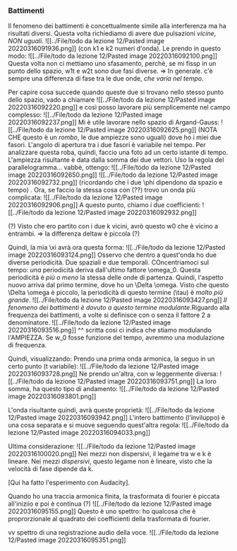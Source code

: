 ### Battimenti
Il fenomeno dei battimenti è concettualmente simile alla interferenza ma ha risultati diversi. Questa volta richiediamo di avere due pulsazioni _vicine_, _NON uguali_.
![[../File/todo da lezione 12/Pasted image 20220316091936.png]]
(con k1 e k2 numeri d'onda).
Le prendo in questo modo:
![[../File/todo da lezione 12/Pasted image 20220316092100.png]]
Questa volta non ci mettiamo uno sfasamento, perchè, se mi fissp in un punto dello spazio, w1t e w2t sono due fasi diverse. => In generale. c'è sempre una differenza di fase tra le due onde, _che varia nel tempo_.

Per capire cosa succede quando queste due si trovano nello stesso punto dello spazio, vado a chiamare
![[../File/todo da lezione 12/Pasted image 20220316092220.png]]
e così posso lavorare più semplicemente nel campo complesso:
![[../File/todo da lezione 12/Pasted image 20220316092237.png]]
Mi è utile lavorare nello spazio di Argand-Gauss:
![[../File/todo da lezione 12/Pasted image 20220316092625.png]]
(NOTA CHE questo è un _rombo_, le due ampiezze sono uguali)
dove ho i miei due fasori. 
L'angolo di apertura tra i due fasori è variabile nel
 tempo. Per analizzare questa roba, quindi, faccio una foto ad un certo istante di tempo. L'ampiezza risultante è data dalla somma dei due vettori. Uso la regola del parallelogramma... 
 vabbè, ottengo:
 ![[../File/todo da lezione 12/Pasted image 20220316092650.png]]
 ![[../File/todo da lezione 12/Pasted image 20220316092732.png]]
 (ricordando che i due \phi dipendono da spazio e tempo)
.
Ora, se faccio la stessa cosa con (??) trovo un onda più complicata:
![[../File/todo da lezione 12/Pasted image 20220316092906.png]]
A questo punto, chiamo i due coefficienti:
![[../File/todo da lezione 12/Pasted image 20220316092932.png]]

(?) Visto che ero partito con i due k vicini, avrò questo w0 che è vicino a entrambi. => la differenza deltaw è piccola (?)

Quindi, la mia \xi avrà ora questa forma:
![[../File/todo da lezione 12/Pasted image 20220316093124.png]]
Osservo che dentro a quest'onda ho due diverse periodicità. Due spaziali e due temporali. COncentriamoci sul tempo:
_una_ periodicità deriva dall'ultimo fattore \omega_0. Questa periodicità è _più o meno_ la stessa delle onde di partenza.
Quindi, l'aspetto nuovo arriva dal primo termine, dove ho un \Delta \omega. Visto che questo \Delta \omega è piccolo, la periodicità di questo termine (\tau) è _molto più grande_.
![[../File/todo da lezione 12/Pasted image 20220316093427.png]]
_Il fenomeno dei battimenti è dovuto a questo termine modulante_.Riguardo alla frequenza dei battimenti, a volte si definisce con o senza il fattore 2 a denominatore.
![[../File/todo da lezione 12/Pasted image 20220316093516.png]]
^^ scritta così ci indica che stiamo modulando l'AMPIEZZA. Se w_0 fosse funzione del tempo, avremmo una modulazione di frequenza.

Quindi, visualizzando:
Prendo una prima onda armonica, la seguo in un certo punto (t variabile):
![[../File/todo da lezione 12/Pasted image 20220316093728.png]]
Ne prendo un'altra, con w leggermente diversa:
![[../File/todo da lezione 12/Pasted image 20220316093751.png]]
La loro somma, ha questo tipo di andamento:
![[../File/todo da lezione 12/Pasted image 20220316093801.png]]

L'onda risultante quindi, avrà queste proprietà:
![[../File/todo da lezione 12/Pasted image 20220316093942.png]]
L'intero battimento (l'inviluppo) è una cosa separata e si muove seguendo quest'altra regola:
![[../File/todo da lezione 12/Pasted image 20220316094033.png]]

Ultima considerazione:
![[../File/todo da lezione 12/Pasted image 20220316100020.png]]
Nei mezzi non dispersivi, il legame tra w e k è lineare. Nei mezzi _dispersivi_, questo legame non è lineare, visto che la velocità di fase dipende da k.

\[Qui ha fatto l'esperimento con Audacity\].

Quando ho una traccia armonica finita, la trasformata di fourier è piccata all'iniziio e poi è continua (?)
![[../File/todo da lezione 12/Pasted image 20220316095155.png]]
Questo è uno spettro: ho qualcosa che è proprorzionale al quadrato dei coefficienti della trasformata di fourier.

vv spettro di una registrazione audio della voce.
![[../File/todo da lezione 12/Pasted image 20220316095351.png]]